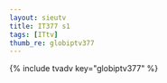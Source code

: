 ```yaml
--- 
layout: sieutv
title: IT377 s1
tags: [ITtv]
thumb_re: globiptv377
---
```

{% include tvadv key="globiptv377" %} 

